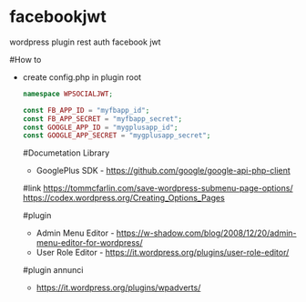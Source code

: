 # facebookjwt
wordpress plugin rest auth facebook jwt

#How to
- create config.php in plugin root
    
    ```php
    namespace WPSOCIALJWT;
    
    const FB_APP_ID = "myfbapp_id";
    const FB_APP_SECRET = "myfbapp_secret";
    const GOOGLE_APP_ID = "mygplusapp_id";
    const GOOGLE_APP_SECRET = "mygplusapp_secret";
  ```
  #Documetation Library
  - GooglePlus SDK - https://github.com/google/google-api-php-client
  
  #link 
  https://tommcfarlin.com/save-wordpress-submenu-page-options/
  https://codex.wordpress.org/Creating_Options_Pages
  
  #plugin
  - Admin Menu Editor - https://w-shadow.com/blog/2008/12/20/admin-menu-editor-for-wordpress/
  - User Role Editor - https://it.wordpress.org/plugins/user-role-editor/
  
  #plugin annunci
  - https://it.wordpress.org/plugins/wpadverts/